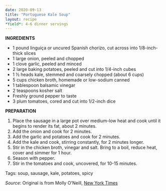 ```yaml
---
date: 2020-09-13
title: "Portuguese Kale Soup"
layout: recipe
*Yield*: 4-6 dinner servings
---
```


__INGREDIENTS__

* 1  pound linguiça or uncured Spanish chorizo, cut across into 1/8-inch-thick slices
* 1  large onion, peeled and chopped
* 1  clove garlic, peeled and minced
* 2  large baking potatoes, peeled and cut into 1/4-inch cubes
* 1 ½  heads kale, stemmed and coarsely chopped (about 6 cups)
* 5  cups chicken broth, homemade or low-sodium canned
* 1  tablespoon balsamic vinegar
* 2  teaspoons kosher salt
* Freshly ground pepper to taste
* 3  plum tomatoes, cored and cut into 1/2-inch dice

__PREPARATION__

1. Place the sausage in a large pot over medium-low heat and cook until it begins to render its fat, about 2 minutes. 
2. Add the onion and cook for 2 minutes. 
3. Add the garlic and potatoes and cook for 2 minutes. 
4. Add the kale and cook, stirring constantly, for 2 minutes longer.
5. Stir in the chicken broth, vinegar and salt. Bring to a boil, reduce heat, cover and simmer for 1 hour. 
6. Season with pepper. 
7. Stir in the tomatoes and cook, uncovered, for 10-15 minutes.


Tags: soup, sausage, kale, potatoes, spicy

*Source*: Original is from Molly O'Neill, [New York Times](https://cooking.nytimes.com/recipes/7416-kale-soup-with-potatoes-and-sausage)
 